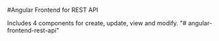 #Angular Frontend for REST API

Includes 4 components for create, update, view and modify.
"# angular-frontend-rest-api" 
